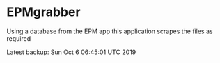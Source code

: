 # EPMgrabber
Using a database from the EPM app this application scrapes the files as required


Latest backup: Sun Oct 6 06:45:01 UTC 2019

